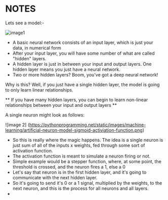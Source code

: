 # NOTES 

Lets see a model:-

![image1](https://pythonprogramming.net/static/images/machine-learning/artificial-neural-network-model.png)
- A basic neural network consists of an input layer, which is just your data, in numerical form
- After your input layer, you will have some number of what are called "hidden" layers. 
- A hidden layer is just in between your input and output layers. One hidden layer means you just have a neural network.
- Two or more hidden layers? Boom, you've got a deep neural network!


Why is this? Well, if you just have a single hidden layer, the model is going to only learn linear relationships.

** If you have many hidden layers, you can begin to learn non-linear relationships between your input and output layers **

A single neuron might look as follows:

![image 2] (https://pythonprogramming.net/static/images/machine-learning/artificial-neuron-model-sigmoid-activiation-function.png)

- So this is really where the magic happens. The idea is a single neuron is just sum of all of the inputs x weights, fed through some sort of activation function. 
- The activation function is meant to simulate a neuron firing or not. 
- Simple example would be a stepper function, where, at some point, the threshold is crossed, and the neuron fires a 1, else a 0
- Let's say that neuron is in the first hidden layer, and it's going to communicate with the next hidden layer.
- So it's going to send it's 0 or a 1 signal, multiplied by the weights, to the next neuron, and this is the process for all neurons and all layers.
- 
